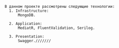     В данном проекте рассмотрены следующие технологии:
      1. Infrastructure:
          MongoDB.

      2. Application:
          MediatR, FluentValidation, Serilog.

      3. Presentation:
          Swagger.///////